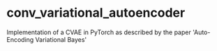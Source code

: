 # conv_variational_autoencoder
Implementation of a CVAE in PyTorch as described by the paper 'Auto-Encoding Variational Bayes'
